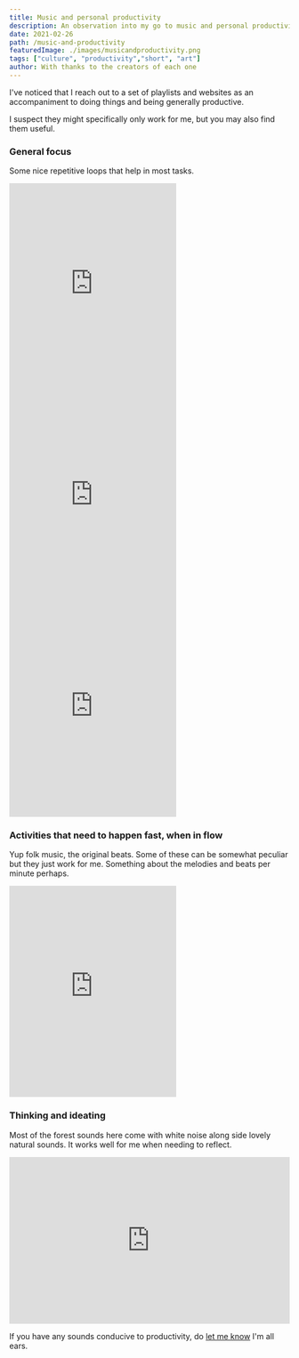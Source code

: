 ```yaml
---
title: Music and personal productivity
description: An observation into my go to music and personal productivity
date: 2021-02-26
path: /music-and-productivity
featuredImage: ./images/musicandproductivity.png
tags: ["culture", "productivity","short", "art"]
author: With thanks to the creators of each one
---
```


I've noticed that I reach out to a set of playlists and websites as an accompaniment to doing things and being generally productive.

I suspect they might specifically only work for me, but you may also find them useful.

### General focus
Some nice repetitive loops that help in most tasks.
<iframe src="https://open.spotify.com/embed/playlist/74sUjcvpGfdOvCHvgzNEDO" width="300" height="380" frameborder="0" allowtransparency="true" allow="encrypted-media"></iframe>

<iframe src="https://open.spotify.com/embed/playlist/6YydFkbopnBXccbMIXi9Cg" width="300" height="380" frameborder="0" allowtransparency="true" allow="encrypted-media"></iframe>

<iframe src="https://open.spotify.com/embed/playlist/0vvXsWCC9xrXsKd4FyS8kM" width="300" height="380" frameborder="0" allowtransparency="true" allow="encrypted-media"></iframe>

### Activities that need to happen fast, when in flow
Yup folk music, the original beats.
Some of these can be somewhat peculiar but they just work for me. Something about the melodies and beats per minute perhaps.
<iframe src="https://open.spotify.com/embed/playlist/37i9dQZF1DX9HwI3Crikcm" width="300" height="380" frameborder="0" allowtransparency="true" allow="encrypted-media"></iframe>

### Thinking and ideating
Most of the forest sounds here come with white noise along side lovely natural sounds.
It works well for me when needing to reflect.
<iframe src="https://www.tree.fm/" style="border:0px #ffffff none;" name="myiFrame" scrolling="no" frameborder="1" marginheight="0px" marginwidth="0px" height="300px" width="100%" allowfullscreen></iframe>

If you have any sounds conducive to productivity, do [let me know](/contact) I'm all ears.
